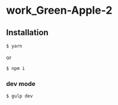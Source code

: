 # work_Green-Apple-2
## Installation
```sh
$ yarn
```
or
```sh
$ npm i
```

### dev mode
```sh
$ gulp dev
```
